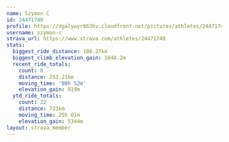 ```yaml
---
name: Szymon C
id: 24471740
profile: https://dgalywyr863hv.cloudfront.net/pictures/athletes/24471740/7213253/3/large.jpg
username: szymon-c
strava_url: https://www.strava.com/athletes/24471740
stats:
  biggest_ride_distance: 180.27km
  biggest_climb_elevation_gain: 1848.2m
  recent_ride_totals:
    count: 8
    distance: 253.21km
    moving_time: '08h 52m'
    elevation_gain: 919m
  ytd_ride_totals:
    count: 22
    distance: 723km
    moving_time: 25h 01m
    elevation_gain: 5344m
layout: strava_member
--- 
```

